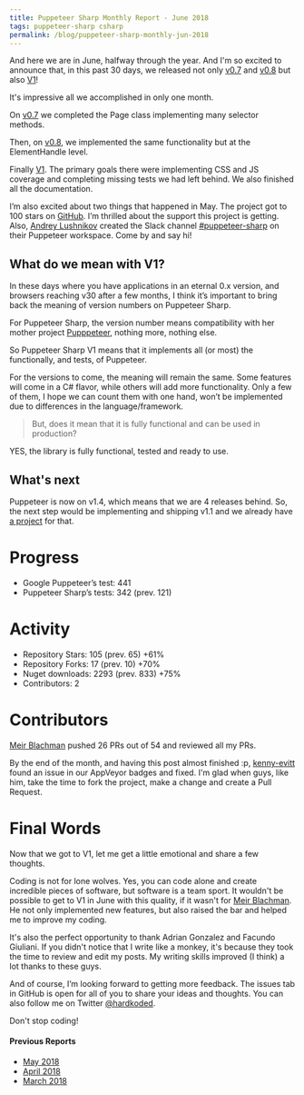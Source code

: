 ```yaml
---
title: Puppeteer Sharp Monthly Report - June 2018
tags: puppeteer-sharp csharp
permalink: /blog/puppeteer-sharp-monthly-jun-2018
---
```

 
And here we are in June, halfway through the year. And I'm so excited to announce that, in this past 30 days, we released not only [v0.7](https://github.com/kblok/puppeteer-sharp/releases/tag/v0.7) and [v0.8](https://github.com/kblok/puppeteer-sharp/releases/tag/v0.8) but also [V1](https://github.com/kblok/puppeteer-sharp/releases/tag/v1.0)!

It's impressive all we accomplished in only one month.

On [v0.7](https://www.hardkoded.com/blogs/puppeteer-sharp-v07-released) we completed the Page class implementing many selector methods.

Then, on [v0.8](https://github.com/kblok/puppeteer-sharp/releases/tag/v0.8), we implemented the same functionality but at the ElementHandle level.

Finally [V1](https://github.com/kblok/puppeteer-sharp/releases/tag/v0.8). The primary goals there were implementing CSS and JS coverage and completing missing tests we had left behind. We also finished all the documentation.

I’m also excited about two things that happened in May.
The project got to 100 stars on [GitHub](https://github.com/kblok/puppeteer-sharp). I’m thrilled about the support this project is getting.
Also, [Andrey Lushnikov](https://twitter.com/aslushnikov) created the Slack channel [#puppeteer-sharp](https://join.slack.com/t/puppeteer/shared_invite/enQtMzU4MjIyMDA5NTM4LTM1OTdkNDhlM2Y4ZGUzZDdjYjM5ZWZlZGFiZjc4MTkyYTVlYzIzYjU5NDIyNzgyMmFiNDFjN2UzNWU0N2ZhZDc) on their Puppeteer workspace. Come by and say hi!

## What do we mean with V1?

In these days where you have applications in an eternal 0.x version, and browsers reaching v30 after a few months, I think it’s important to bring back the meaning of version numbers on Puppeteer Sharp.

For Puppeteer Sharp, the version number means compatibility with her mother project [Pupppeteer](https://github.com/GoogleChrome/puppeteer), nothing more, nothing else.

So Puppeteer Sharp V1 means that it implements all (or most) the functionally, and tests, of Puppeteer. 

For the versions to come, the meaning will remain the same. Some features will come in a C# flavor, while others will add more functionality. Only a few of them, I hope we can count them with one hand, won’t be implemented due to differences in the language/framework.

>But, does it mean that it is fully functional and can be used in production?

YES, the library is fully functional, tested and ready to use.

## What's next

Puppeteer is now on v1.4, which means that we are 4 releases behind. So, the next step would be implementing and shipping v1.1 and we already have [a project]( https://github.com/kblok/puppeteer-sharp/projects/14) for that.

# Progress

* Google Puppeteer’s test: 441
* Puppeteer Sharp’s tests: 342 (prev. 121)

# Activity 

* Repository Stars: 105 (prev. 65) +61%
* Repository Forks: 17 (prev. 10) +70%
* Nuget downloads: 2293 (prev. 833) +75%
* Contributors: 2

# Contributors

[Meir Blachman](https://www.twitter.com/MeirBlachman) pushed 26 PRs out of 54 and reviewed all my PRs.

By the end of the month, and having this post almost finished :p, [kenny-evitt](https://github.com/kenny-evitt) found an issue in our AppVeyor badges and fixed. I'm glad when guys, like him, take the time to fork the project, make a change and create a Pull Request.

# Final Words

Now that we got to V1, let me get a little emotional and share a few thoughts. 

Coding is not for lone wolves. Yes, you can code alone and create incredible pieces of software, but software is a team sport.
It wouldn't be possible to get to V1 in June with this quality, if it wasn't for [Meir Blachman](https://www.twitter.com/MeirBlachman). He not only implemented new features, but also raised the bar and helped me to improve my coding.

It's also the perfect opportunity to thank Adrian Gonzalez and Facundo Giuliani. If you didn't notice that I write like a monkey, it's because they took the time to review and edit my posts. My writing skills improved (I think) a lot thanks to these guys.

And of course, I’m looking forward to getting more feedback. The issues tab in GitHub is open for all of you to share your ideas and thoughts. You can also follow me on Twitter [@hardkoded](https://twitter.com/hardkoded).

Don't stop coding!

#### Previous Reports
 * [May 2018](https://www.hardkoded.com/blogs/puppeteer-sharp-monthly-may-2018)
 * [April 2018](https://www.hardkoded.com/blogs/puppeteer-sharp-monthly-april-2018)
 * [March 2018](https://www.hardkoded.com/blogs/puppeteer-sharp-monthly-march-2018)


